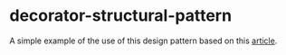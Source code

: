 # decorator-structural-pattern
A simple example of the use of this design pattern based on this [article](https://salithachathuranga94.medium.com/decorator-design-pattern-in-java-1b0931ead0e4).
